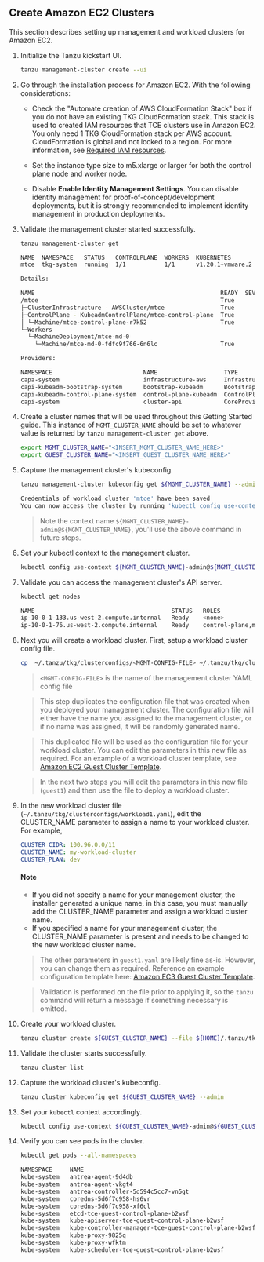 ## Create Amazon EC2 Clusters

This section describes setting up management and workload clusters for
Amazon EC2.

1. Initialize the Tanzu kickstart UI.

    ```sh
    tanzu management-cluster create --ui
    ```

1. Go through the installation process for Amazon EC2. With the following
   considerations:


   * Check the "Automate creation of AWS CloudFormation Stack" box if you do not have an existing TKG CloudFormation stack. This stack is used to created IAM resources that TCE clusters use in Amazon EC2.
     You only need 1 TKG CloudFormation stack per AWS account. CloudFormation is global and not locked to a region. For more information, see [Required IAM resources](../ref-aws/#permissions).

   * Set the instance type size to m5.xlarge or larger for both the control plane node and worker node.

   * Disable **Enable Identity Management Settings**. You can disable identity management for proof-of-concept/development deployments, but it is strongly recommended to implement identity management in production deployments.

1. Validate the management cluster started successfully.

    ```sh
    tanzu management-cluster get

    NAME  NAMESPACE   STATUS   CONTROLPLANE  WORKERS  KUBERNETES        ROLES
    mtce  tkg-system  running  1/1           1/1      v1.20.1+vmware.2  management

    Details:

    NAME                                                     READY  SEVERITY  REASON  SINCE  MESSAGE
    /mtce                                                    True                     113m
    ├─ClusterInfrastructure - AWSCluster/mtce                True                     113m
    ├─ControlPlane - KubeadmControlPlane/mtce-control-plane  True                     113m
    │ └─Machine/mtce-control-plane-r7k52                     True                     113m
    └─Workers
      └─MachineDeployment/mtce-md-0
        └─Machine/mtce-md-0-fdfc9f766-6n6lc                  True                     113m

    Providers:

    NAMESPACE                          NAME                   TYPE                    PROVIDERNAME  VERSION  WATCHNAMESPACE
    capa-system                        infrastructure-aws     InfrastructureProvider  aws           v0.6.4
    capi-kubeadm-bootstrap-system      bootstrap-kubeadm      BootstrapProvider       kubeadm       v0.3.14
    capi-kubeadm-control-plane-system  control-plane-kubeadm  ControlPlaneProvider    kubeadm       v0.3.14
    capi-system                        cluster-api            CoreProvider            cluster-api   v0.3.14
    ```

1. Create a cluster names that will be used throughout this Getting Started guide. This instance of `MGMT_CLUSTER_NAME` should be set to whatever value is returned by `tanzu management-cluster get` above.

    ```sh
    export MGMT_CLUSTER_NAME="<INSERT_MGMT_CLUSTER_NAME_HERE>"
    export GUEST_CLUSTER_NAME="<INSERT_GUEST_CLUSTER_NAME_HERE>"
    ```

1. Capture the management cluster's kubeconfig.

    ```sh
    tanzu management-cluster kubeconfig get ${MGMT_CLUSTER_NAME} --admin

    Credentials of workload cluster 'mtce' have been saved
    You can now access the cluster by running 'kubectl config use-context mtce-admin@mtce'
    ```

    > Note the context name `${MGMT_CLUSTER_NAME}-admin@${MGMT_CLUSTER_NAME}`, you'll use the above command in
    > future steps.

1. Set your kubectl context to the management cluster.

    ```sh
    kubectl config use-context ${MGMT_CLUSTER_NAME}-admin@${MGMT_CLUSTER_NAME}
    ```

1. Validate you can access the management cluster's API server.

    ```sh
    kubectl get nodes

    NAME                                       STATUS   ROLES                  AGE    VERSION
    ip-10-0-1-133.us-west-2.compute.internal   Ready    <none>                 123m   v1.20.1+vmware.2
    ip-10-0-1-76.us-west-2.compute.internal    Ready    control-plane,master   125m   v1.20.1+vmware.2
    ```

1. Next you will create a workload cluster. First, setup a workload cluster config file.

    ```sh
    cp  ~/.tanzu/tkg/clusterconfigs/<MGMT-CONFIG-FILE> ~/.tanzu/tkg/clusterconfigs/guest1.yaml
    ```

   > ``<MGMT-CONFIG-FILE>`` is the name of the management cluster YAML config file

   > This step duplicates the configuration file that was created when you deployed your management cluster. The configuration file will either have the name you assigned to the management cluster, or if no name was assigned, it will be randomly generated name.

   > This duplicated file will be used as the configuration file for your workload cluster. You can edit the parameters in this new  file as required. For an example of a workload cluster template, see  [Amazon EC2 Guest Cluster Template](../aws-wl-template).

   [](ignored)

   > In the next two steps you will edit the parameters in this new file (`guest1`) and then use the file to deploy a workload cluster.

   [](ignored)

1. In the new workload cluster file (`~/.tanzu/tkg/clusterconfigs/workload1.yaml`), edit the CLUSTER_NAME parameter to assign a name to your workload cluster. For example,

   ```yaml
   CLUSTER_CIDR: 100.96.0.0/11
   CLUSTER_NAME: my-workload-cluster
   CLUSTER_PLAN: dev
   ```
   #### Note
   * If you did not specify a name for your management cluster, the installer generated a unique name, in this case, you must manually add the CLUSTER_NAME parameter and assign a workload cluster name.
   * If you specified a name for your management cluster, the CLUSTER_NAME parameter is present and needs to be changed to the new workload cluster name.
   > The other parameters in ``guest1.yaml`` are likely fine as-is. However, you can change them as required. Reference an example configuration template here:  [Amazon EC3 Guest Cluster Template](../aws-wl-template).

   > Validation is performed on the file prior to applying it, so the `tanzu` command will return a message if something necessary is omitted.

1. Create your workload cluster.

    ```sh
    tanzu cluster create ${GUEST_CLUSTER_NAME} --file ${HOME}/.tanzu/tkg/clusterconfigs/guest1.yaml
    ```

1. Validate the cluster starts successfully.

    ```sh
    tanzu cluster list
    ```

1. Capture the workload cluster's kubeconfig.

    ```sh
    tanzu cluster kubeconfig get ${GUEST_CLUSTER_NAME} --admin
    ```

1. Set your `kubectl` context accordingly.

    ```sh
    kubectl config use-context ${GUEST_CLUSTER_NAME}-admin@${GUEST_CLUSTER_NAME}
    ```

1. Verify you can see pods in the cluster.

    ```sh
    kubectl get pods --all-namespaces

    NAMESPACE     NAME                                                    READY   STATUS    RESTARTS   AGE
    kube-system   antrea-agent-9d4db                                      2/2     Running   0          3m42s
    kube-system   antrea-agent-vkgt4                                      2/2     Running   1          5m48s
    kube-system   antrea-controller-5d594c5cc7-vn5gt                      1/1     Running   0          5m49s
    kube-system   coredns-5d6f7c958-hs6vr                                 1/1     Running   0          5m49s
    kube-system   coredns-5d6f7c958-xf6cl                                 1/1     Running   0          5m49s
    kube-system   etcd-tce-guest-control-plane-b2wsf                      1/1     Running   0          5m56s
    kube-system   kube-apiserver-tce-guest-control-plane-b2wsf            1/1     Running   0          5m56s
    kube-system   kube-controller-manager-tce-guest-control-plane-b2wsf   1/1     Running   0          5m56s
    kube-system   kube-proxy-9825q                                        1/1     Running   0          5m48s
    kube-system   kube-proxy-wfktm                                        1/1     Running   0          3m42s
    kube-system   kube-scheduler-tce-guest-control-plane-b2wsf            1/1     Running   0          5m56s
    ```
